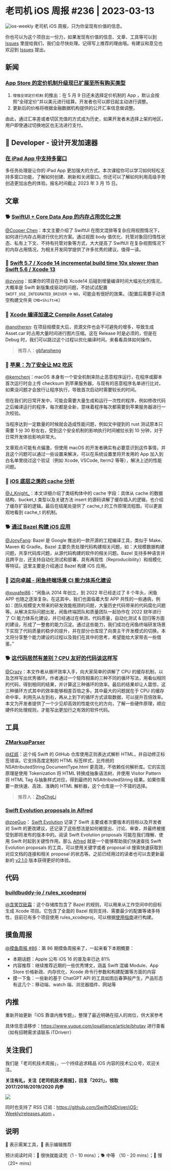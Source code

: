 # 老司机 iOS 周报 #236 | 2023-03-13

![ios-weekly](https://github.com/SwiftOldDriver/iOS-Weekly/blob/master/assets/ios-weekly.png?raw=true)
老司机 iOS 周报，只为你呈现有价值的信息。

你也可以为这个项目出一份力，如果发现有价值的信息、文章、工具等可以到 [Issues](https://github.com/SwiftOldDriver/iOS-Weekly/issues) 里提给我们，我们会尽快处理。记得写上推荐的理由哦。有建议和意见也欢迎到 [Issues](https://github.com/SwiftOldDriver/iOS-Weekly/issues) 提出。

## 新闻

### [App Store 的定价机制升级现已扩展至所有购买类型](https://developer.apple.com/cn/news/?id=dbrszv62)

1. `` 增强全球定价机制 `` 的推出：在 5 月 9 日还未选择定价机制的 App ，默认会按照“全球定价”并以美元进行结算。开发者也可以即日起主动进行调整。
2. 更新后的价格将根据金融数据机构提供的公开汇率信息做调整。

由此，通过汇率差或者切区充值的方式成为历史，如果开发者未选择上架的地区，用户即使通过切换地区也无法进行支付。

##  Developer - 设计开发加速器

### [在 iPad App 中支持多窗口](https://developer.apple.com/cn/accelerator/)

多任务处理是让你的 iPad App 更加强大的方式。本次课程你可以学习如何轻松支持多窗口功能，了解如何创建、刷新和关闭窗口。你还可以了解如何利用高级手势创造更加出色的体验。报名时间截止 2023 年 3 月 15 日。

## 文章

### 🐕 [SwiftUI + Core Data App 的内存占用优化之旅](https://juejin.cn/post/7207787191623335992#heading-0)

[@Cooper Chen](https://github.com/cjlcooper)：本文主要介绍了 SwiftUI 在图文混排等复杂应用视图情况下，如何进行内存占用进行优化的方案。通过视图 body 值优化、托管对象回归惰性状态、私有上下文、不持有托管对象等方式，大大提高了 SwiftUI 在复杂视图情况下的内存占用情况，为相关开发同学提供了许多优秀的建议，值得一读。

### 🐎 [Swift 5.7 / Xcode 14 incremental build time 10x slower than Swift 5.6 / Xcode 13](https://forums.swift.org/t/swift-5-7-xcode-14-incremental-build-time-10x-slower-than-swift-5-6-xcode-13/60568/2)

[@zvving](https://github.com/zvving)：如果你的项目在升级 Xcode14 后碰到增量编译时间大幅劣化的情况，大概率是 Swift 新版集成驱动的问题，不妨试试配置 `SWIFT_USE_INTEGRATED_DRIVER` -> `NO`，可能会有很好的效果。（配置后需要手动清空构建文件夹 `CMD+Shift+K`）

### 🐎 [Xcode 编译加速之 Compile Asset Catalog](https://juejin.cn/post/7207848485856231482)

[@anotheren](https://github.com/anotheren): 在项目规模变大后，资源文件也会不可避免的增多，导致生成 Asset.car 时占用大量时间进行图片压缩。这在 Release 时是必须的，但是在 Debug 时，我们可以跳过这个过程以优化编译时间。来看看具体如何操作。

> 推荐人：[gbfansheng](https://github.com/gbfansheng)

### 🐎 [苹果：为了安全让 M2 吃灰](https://catcoding.me/p/apple-perf/)

[@kemchenj](https://kemchenj.github.io/)：macOS 本身有一个安全机制来防止恶意程序运行，在程序或脚本首次运行时会上传 checksum 到苹果服务器，与现有的恶意程序名单进行比对，如果没问题才会放行让程序执行，导致首次启动时需要较长的时间。

但在我们的日常开发中，可能会需要大量生成和运行一次性的程序，例如修改代码之后编译运行的程序，每次都是全新，意味着程序每次都需要到苹果服务器进行一次校验。

当程序达到一定数量的时候就会造成性能问题，例如文中提到的 rust 测试原本只需要 1 分 30 秒左右，受到这个安全机制的影响执行时间被拉长到 10 分钟，对于日常开发体验影响非常大。

文章观点可能有点偏激，但使用 macOS 的开发者确实有必要意识到这件事情，并且这个问题可以通过一些设置来解决，可以在系统设置里将开发用的 App 加入到白名单里绕过这个验证（例如 Xcode, VSCode, Iterm2 等等），解决上述的性能问题。

### 🐎 [iOS 底层之类的 cache 分析](https://juejin.cn/post/7206143969121943589)

[@J_Knight_](https://github.com/knightsj)：本文详细介绍了类结构体中的 cache 字段：具体从 cache 的数据结构、bucket_t 类型以及关键方法 insert 的源码讲解了缓存插入的逻辑，也介绍了缓存扩容的逻辑。最后在结尾处提供了 cache_t 的工作原理流程图，可以更直观地看到 cache_t 的机制。

### 🐕 [通过 Bazel 构建 iOS 应用](https://bazel.build/start/ios-app?hl=zh-cn)

[@JonyFang](https://github.com/jonyfang): Bazel 是 Google 推出的一款开源的工程编译工具，类似于 Make、Maven 和 Gradle。Bazel 主要负责处理代码构建相关问题，如：大规模数据构建问题，共享代码库问题，从源代码构建的软件的相关问题。Bazel 支持多种语言并且跨平台，还支持自动化测试和部署、具有再现性（Reproducibility）和规模化等特征。这里主要是介绍通过 Bazel 构建 iOS 应用。

### 🐎 [迈向卓越 - 闲鱼终端场景 CI 能力体系化建设](https://mp.weixin.qq.com/s/1WaRRQXxsFZlWA1oT1jldA)

[@xuyafei86](https://github.com/xiaofei86)：“闲鱼从 2014 年创立，到 2022 年已经走过了 8 个年头，闲鱼 APP 也随之逐渐复杂。在这其中，我们也面临着大型 APP 共性的一些通病，例如：团队规模变大带来的研发效能瓶颈的问题，大量历史代码带来的代码腐化问题等。从解决实际问题出发，闲鱼终端团队和质量团队一起协作在 2022 财年进行了 CI 能力体系化建设，并已经通过在单测，代码质量，自动化测试 & 回归等方面的建设，形成了一整套的能力沉淀。通过这些能力，我们成功在闲鱼终端研发场景下实现了代码质量的稳步的提升，并在部分仓库现了向类主干开发模式的切换。本文将分享整个能力建设的过程以及我们在其中的思考，希望能给大家带去一些借鉴。”

### 🐕 [这代码居然有差别？CPU 友好的代码该这样写](https://mp.weixin.qq.com/s/VXB4WqdN5ryc2TU7haxh_A)

[@Crazy](https://github.com/jiyan135960)：本文作者从循环效率入手，向大家简单的讲解了 CPU 的缓存机制，以及怎样写出优秀循环。作者通过一个矩阵相乘的三种不同的循环写法，用看似相同的代码，得到相同的结果，并计算这三种循环的效率。最后的结果却让人震惊，这三种循环方式其中的效率能够相差百倍之多。其中最大的问题就在于 CPU 的缓存命中率，利用先从左到右，再从上到下的循环方式读取数据，可以提升百倍效率。本文为开发者提供了一个少见却高效的性能优化的方向，了解一些硬件原理，顺应硬件的处理规则，才能写出更加行之有效的软件代码。

## 工具

### [ZMarkupParser](https://github.com/ZhgChgLi/ZMarkupParser)

[@红纸](https://github.com/nianran)：这个纯 Swift 的 GitHub 仓库使用正则表达式解析 HTML，并自动修正标签错误。它支持高度定制的 HTML 标签样式，比传统的 NSAttributedString.DocumentType.html 更高效，不依赖任何解析库。它的实现原理是使用 Tokenization 将 HTML 转换成抽象语法树，并使用 Visitor Pattern 将 HTML Tag 与抽象样式对应，得到最终的 NSAttributedString 结果。如果你需要一款快速、高效、准确的 HTML 解析器，这个仓库是一个不错的选择。

> 推荐人：[ZhgChgLi](https://github.com/zhgchgli0718)

### [Swift Evolution proposals in Alfred](https://oleb.net/blog/2023/alfred-swift-evolution/)

[@zoeGuo](https://github.com/zoeGuo)： [Swift Evolution](https://www.swift.org/swift-evolution/) 记录了 Swift 主要或者次要版本的目标以及开发者对 Swift 的更改建议，还记录了这些想法是如何被提出、讨论、审查，并最终被接受到即将发布的版本中的。阅读 Swift Evolution proposals 可能在我们理解、使用 Swift 时起到关键性作用。那么 [Alfred](https://github.com/attaswift/alfred-swift-evolution) 就是一个能够帮助我们快速查找 Swift Evolution proposals 的工具，可以使用关键字或者 proposal id 搜索快速获取到对应文档的连接和相关 proposal 的状态等。之前已经用过的读者也可以去更新最新的 [v2.1.0](https://github.com/attaswift/alfred-swift-evolution/releases/tag/v2.1.0) 版本获得更好的体验。

## 代码

### [buildbuddy-io / rules_xcodeproj](https://github.com/buildbuddy-io/rules_xcodeproj)

[@含笑饮砒霜](https://weibo.com/chinafishnews/)：这个存储库包含了 Bazel 的规则，可以用来从工作空间中的目标生成 Xcode 项目。它包含了全面的 Bazel 规则支持、需要最少的配置等诸多特性，目前已有多个项目使用 rules_xcodeproj，可以根据[使用指南](https://github.com/buildbuddy-io/rules_xcodeproj/blob/main/docs/usage.md)进行构建。

## 摸鱼周报

[@摸鱼周报 #86](https://mp.weixin.qq.com/s/y1_V0WKfdwsUL2WjP2zPyA)：第 86 期摸鱼周报来了，一起来看下本期概要：

* 本期话题：Apple 公布 iOS 16 的普及率已达 81%
* 内容推荐：继续推荐近期的一些优秀博文，涵盖 Swift 混编 Module、App Store 价格新政、内存优化、Xcode 命令行参数和构建配置等方面的内容
* 摸一下鱼：一些新的基于 ChatGPT API 的工具如雨后春笋般产生，产品形态有这几个：移动端、watch 端、浏览器插件、网站等

## 内推

重新开始更新「iOS 靠谱内推专题」，整理了最近明确在招人的岗位，供大家参考

具体信息请移步：<https://www.yuque.com/iosalliance/article/bhutav> 进行查看（如有招聘需求请联系 iTDriverr）

## 关注我们

我们是「老司机技术周报」，一个持续追求精品 iOS 内容的技术公众号，欢迎关注。

**关注有礼，关注【老司机技术周报】，回复「2021」，领取 2017/2018/2019/2020 内参**

![](https://github.com/SwiftOldDriver/iOS-Weekly/blob/master/assets/qrcode_for_wechat.jpg?raw=true)

同时也支持了 RSS 订阅：<https://github.com/SwiftOldDriver/iOS-Weekly/releases.atom> 。

## 说明

🚧 表示需某工具，🌟 表示编辑推荐

预计阅读时间：🐎 很快就能读完（1 - 10 mins）；🐕 中等 （10 - 20 mins）；🐢 慢（20+ mins）
